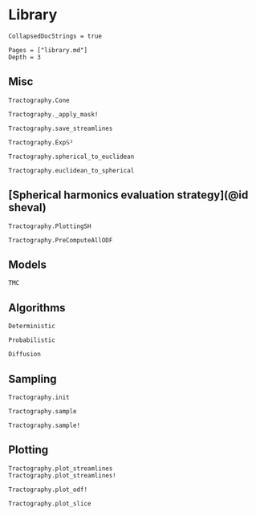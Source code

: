 # Library

```@meta
CollapsedDocStrings = true
```

```@contents
Pages = ["library.md"]
Depth = 3
```

## Misc

```@docs
Tractography.Cone
```

```@docs
Tractography._apply_mask!
```

```@docs
Tractography.save_streamlines
```

```@docs
Tractography.Exp𝕊²
```

```@docs
Tractography.spherical_to_euclidean
```

```@docs
Tractography.euclidean_to_spherical
```

## [Spherical harmonics evaluation strategy](@id sheval)

```@docs
Tractography.PlottingSH
```

```@docs
Tractography.PreComputeAllODF
```

## Models

```@docs
TMC
```

## Algorithms

```@docs
Deterministic
```

```@docs
Probabilistic
```

```@docs
Diffusion
```

## Sampling

```@docs
Tractography.init
```

```@docs
Tractography.sample
```

```@docs
Tractography.sample!
```

## Plotting

```@docs
Tractography.plot_streamlines
Tractography.plot_streamlines!
```

```@docs
Tractography.plot_odf!
```

```@docs
Tractography.plot_slice
```

